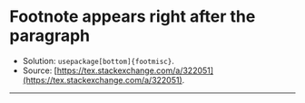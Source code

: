 # Footnote appears right after the paragraph

* Solution: `usepackage[bottom]{footmisc}`.
* Source: [https://tex.stackexchange.com/a/322051](https://tex.stackexchange.com/a/322051).

---
